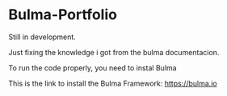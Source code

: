 # Bulma-Portfolio
Still in development.

Just fixing the knowledge i got from the bulma documentacion.

To run the code properly, you need to instal Bulma

This is the link to install the Bulma Framework: https://bulma.io
